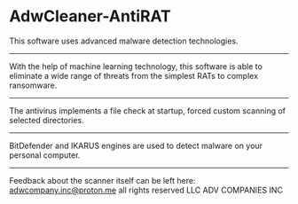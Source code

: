 # AdwCleaner-AntiRAT
This software uses advanced malware detection technologies.
-------------------------------------------------- -------------------------------------
With the help of machine learning technology, this software is able to eliminate a wide range of threats from the simplest RATs to complex ransomware.
-------------------------------------------------- -------------------------------------
The antivirus implements a file check at startup, forced custom scanning of selected directories.
-------------------------------------------------- -------------------------------------
BitDefender and IKARUS engines are used to detect malware on your personal computer.
-------------------------------------------------- -------------------------------------
Feedback about the scanner itself can be left here: adwcompany.inc@proton.me
all rights reserved LLC ADV COMPANIES INC
